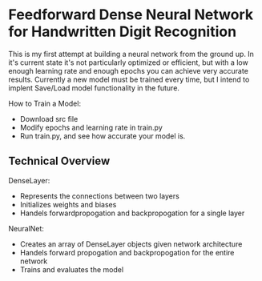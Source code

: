 # **Feedforward Dense Neural Network for Handwritten Digit Recognition**

This is my first attempt at building a neural network from the ground up. In it's current state it's not particularly optimized or efficient, but with a low enough learning rate and enough epochs you can achieve very accurate results. Currently a new model must be trained every time, but I intend to implent Save/Load model functionality in the future.

How to Train a Model:
* Download src file
* Modify epochs and learning rate in train.py
* Run train.py, and see how accurate your model is.

## Technical Overview
DenseLayer:
* Represents the connections between two layers
* Initializes weights and biases
* Handels forwardpropogation and backpropogation for a single layer

NeuralNet:
* Creates an array of DenseLayer objects given network architecture
* Handels forward propogation and backpropogation for the entire network
* Trains and evaluates the model

